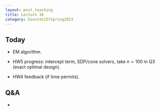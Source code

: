 ```yaml
---
layout: post_teaching
title: Lecture 16
category: biostat257spring2023
---
```


## Today

* EM algorithm.

* HW5 progress: intercept term, SDP/cone solvers, take $n=100$ in Q3 (exact optimal design).

* HW4 feedback (if time permits).

## Q&A

* 

